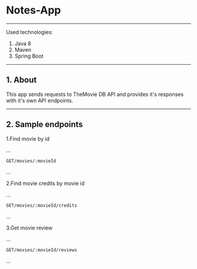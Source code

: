 # Notes-App
---
Used technologies:

1. Java 8
2. Maven
3. Spring Boot


---

## 1. About

This app sends requests to TheMovie DB API and provides it's responses with it's own API endpoints.

---
## 2. Sample endpoints

1.Find movie by id

...

    GET/movies/:movieId

...

2.Find movie credits by movie id

...

    GET/movies/:movieId/credits
    
...

3.Get movie review

...

    GET/movies/:movieId/reviews
    
...